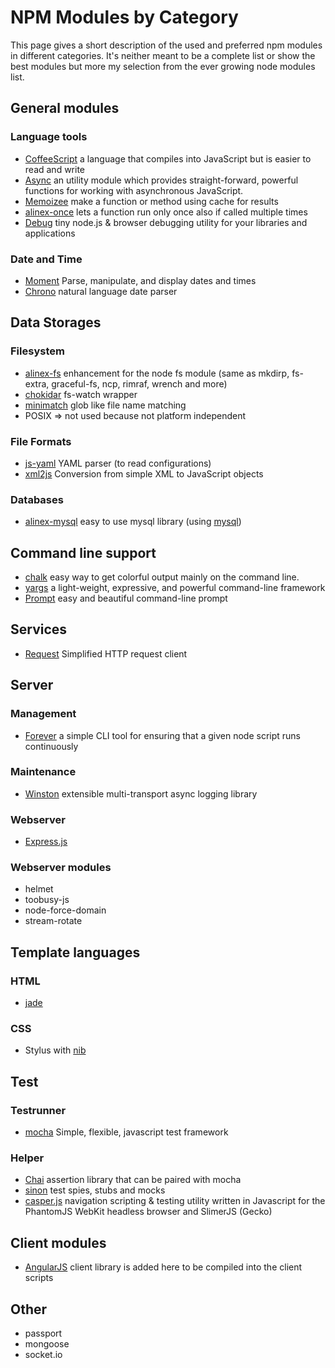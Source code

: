 NPM Modules by Category
=================================================

This page gives a short description of the used and preferred npm modules in
different categories.
It's neither meant to be a complete list or show the best modules but more my
selection from the ever growing node modules list.


General modules
-------------------------------------------------

### Language tools

- [CoffeeScript](http://coffeescript.org/)
  a language that compiles into JavaScript but is easier to read and write
- [Async](https://github.com/caolan/async/)
  an utility module which provides straight-forward, powerful functions for
  working with asynchronous JavaScript.
- [Memoizee](https://github.com/medikoo/memoize)
  make a function or method using cache for results
- [alinex-once](https://alinex.github.io/node-once/)
  lets a function run only once also if called multiple times
- [Debug](https://github.com/visionmedia/debug/)
  tiny node.js & browser debugging utility for your libraries and applications


### Date and Time

- [Moment](http://momentjs.com/docs/)
  Parse, manipulate, and display dates and times
- [Chrono](https://github.com/wanasit/chrono)
  natural language date parser


Data Storages
-------------------------------------------------

### Filesystem

- [alinex-fs](https://alinex.github.io/node-fs/)
  enhancement for the node fs module
  (same as mkdirp, fs-extra, graceful-fs, ncp, rimraf, wrench and more)
- [chokidar](https://github.com/paulmillr/chokidar)
  fs-watch wrapper
- [minimatch](https://github.com/isaacs/minimatch)
  glob like file name matching
- POSIX
  => not used because not platform independent

### File Formats

- [js-yaml](https://github.com/nodeca/js-yaml)
  YAML parser (to read configurations)
- [xml2js](https://github.com/Leonidas-from-XIV/node-xml2js)
  Conversion from simple XML to JavaScript objects

### Databases

- [alinex-mysql](https://alinex.github.io/node-mysql/)
  easy to use mysql library
  (using [mysql](https://github.com/felixge/node-mysql))


Command line support
-------------------------------------------------

- [chalk](https://github.com/sindresorhus/chalk)
  easy way to get colorful output mainly on the command line.
- [yargs](https://github.com/chevex/yargs)
  a light-weight, expressive, and powerful command-line framework
- [Prompt](https://github.com/flatiron/prompt/)
  easy and beautiful command-line prompt

Services
-------------------------------------------------

- [Request](https://github.com/mikeal/request/)
  Simplified HTTP request client


Server
-------------------------------------------------

### Management

- [Forever](https://github.com/nodejitsu/forever/)
  a simple CLI tool for ensuring that a given node script runs continuously

### Maintenance

- [Winston](https://github.com/flatiron/winston/)
  extensible multi-transport async logging library

### Webserver

- [Express.js](http://expressjs.com)

### Webserver modules

- helmet
- toobusy-js
- node-force-domain
- stream-rotate


Template languages
-------------------------------------------------

### HTML

- [jade](http://jade-lang.com/)

### CSS

- Stylus
  with [nib](http://visionmedia.github.io/nib/)


Test
-------------------------------------------------

### Testrunner

- [mocha](https://visionmedia.github.io/mocha/)
  Simple, flexible, javascript test framework

### Helper

- [Chai](http://chaijs.com/)
  assertion library that can be paired with mocha
- [sinon](http://sinonjs.org/)
  test spies, stubs and mocks
- [casper.js](http://casperjs.org/)
  navigation scripting & testing utility written in Javascript for the PhantomJS
  WebKit headless browser and SlimerJS (Gecko)


Client modules
-------------------------------------------------


- [AngularJS](https://docs.angularjs.org/)
  client library is added here to be compiled into the client scripts


Other
-------------------------------------------------
- passport
- mongoose
- socket.io

